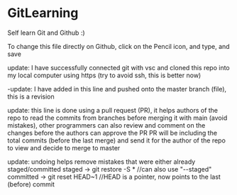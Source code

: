 # GitLearning
Self learn Git and Github :)

To change this file directly on Github, click on the Pencil icon, and type, and save

update: I have successfully connected git with vsc and cloned this repo into my local computer using https (try to avoid ssh, this is better now)

-update: I have added in this line and pushed onto the master branch (file), this is a revision

update: this line is done using a pull request (PR), it helps authors of the repo to read the commits from branches before merging it with main (avoid mistakes), other programmers can also review and comment on the changes before the authors can approve the PR
PR will be including the total commits (before the last merge) and send it for the author of the repo to view and decide to merge to master

update: undoing helps remove mistakes that were either already staged/committed
staged -> git restore -S *
//can also use "--staged"
committed -> git reset HEAD~1
//HEAD is a pointer, now points to the last (before) commit